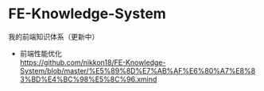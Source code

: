 # FE-Knowledge-System
我的前端知识体系（更新中）

* 前端性能优化  
https://github.com/nikkon18/FE-Knowledge-System/blob/master/%E5%89%8D%E7%AB%AF%E6%80%A7%E8%83%BD%E4%BC%98%E5%8C%96.xmind
